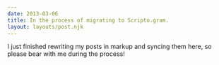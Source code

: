 ```yaml
---
date: 2013-03-06
title: In the process of migrating to Scripto.gram.
layout: layouts/post.njk
---
```


I just finished rewriting my posts in markup and syncing them here, so please bear with me during the process!